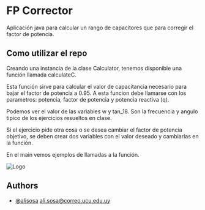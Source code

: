
# FP Corrector

Aplicación java para calcular un rango de capacitores que para corregir el factor de potencia.

## Como utilizar el repo

Creando una instancia de la clase Calculator, tenemos disponible una función llamada calculateC.

Esta función sirve para calcular el valor de capacitancia necesario para bajar el factor de potencia a 0.95.
A esta funcion debe llamarse con los parametros: potencia, factor de potencia y potencia reactiva (q).

Podemos ver el valor de las variables w y tan_18. Son la frecuencia y angulo tipico de los ejercicios resueltos en clase. 

Si el ejercicio pide otra cosa o se desea cambiar el factor de potencia objetivo, se deben crear dos variables con el valor 
deseado y cambiarlas en la función.

En el main vemos ejemplos de llamadas a la función.

![Logo](https://ucu.edu.uy/sites/all/themes/univer/images/logo_es.png)


## Authors

- [@alisosa](https://www.github.com/alisosa) 
ali.sosa@correo.ucu.edu.uy

